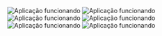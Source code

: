 ![Aplicação funcionando](Screenshot(17).png)
![Aplicação funcionando](Screenshot(18).png)
![Aplicação funcionando](Screenshot(19).png)
![Aplicação funcionando](Screenshot(20).png)
![Aplicação funcionando](Screenshot(21).png)
![Aplicação funcionando](Screenshot(22).png)

